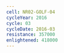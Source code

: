 ```yaml
---
cell: NR02-GOLF-04
cycleYear: 2016
cycle: 03
cycleDate: 2016-03
resistance: 357000
enlightened: 418000
---
```

